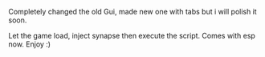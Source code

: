 Completely changed the old Gui, made new one with tabs but i will polish it soon.


Let the game load, inject synapse then execute the script. Comes with esp now. Enjoy :)
